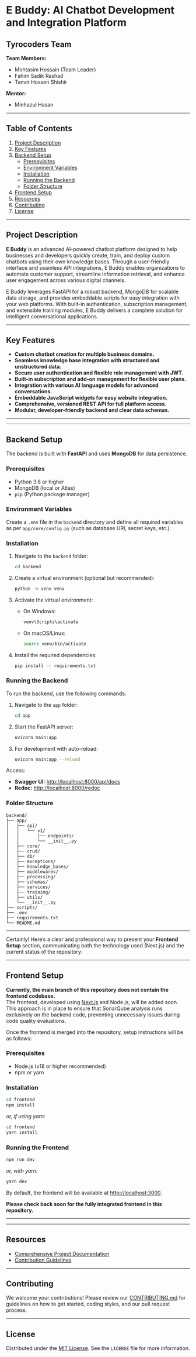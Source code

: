 # E Buddy: AI Chatbot Development and Integration Platform

## Tyrocoders Team

**Team Members:**
- Mohtasim Hossain (Team Leader)
- Fahim Sadik Rashad
- Tanvir Hossen Shishir

**Mentor:**
- Minhazul Hasan

---

## Table of Contents
1. [Project Description](#project-description)
2. [Key Features](#key-features)
3. [Backend Setup](#backend-setup)
   - [Prerequisites](#prerequisites)
   - [Environment Variables](#environment-variables)
   - [Installation](#installation)
   - [Running the Backend](#running-the-backend)
   - [Folder Structure](#folder-structure)
4. [Frontend Setup](#frontend-setup)
5. [Resources](#resources)
6. [Contributing](#contributing)
7. [License](#license)

---

## Project Description

**E Buddy** is an advanced AI-powered chatbot platform designed to help businesses and developers quickly create, train, and deploy custom chatbots using their own knowledge bases. Through a user-friendly interface and seamless API integrations, E Buddy enables organizations to automate customer support, streamline information retrieval, and enhance user engagement across various digital channels.

E Buddy leverages FastAPI for a robust backend, MongoDB for scalable data storage, and provides embeddable scripts for easy integration with your web platforms. With built-in authentication, subscription management, and extensible training modules, E Buddy delivers a complete solution for intelligent conversational applications.

---

## Key Features

- **Custom chatbot creation for multiple business domains.**
- **Seamless knowledge base integration with structured and unstructured data.**
- **Secure user authentication and flexible role management with JWT.**
- **Built-in subscription and add-on management for flexible user plans.**
- **Integration with various AI language models for advanced conversations.**
- **Embeddable JavaScript widgets for easy website integration.**
- **Comprehensive, versioned REST API for full platform access.**
- **Modular, developer-friendly backend and clear data schemas.**

---



---

## Backend Setup

The backend is built with **FastAPI** and uses **MongoDB** for data persistence.

### Prerequisites

- Python 3.8 or higher
- MongoDB (local or Atlas)
- `pip` (Python package manager)

### Environment Variables

Create a `.env` file in the `backend` directory and define all required variables as per `app/core/config.py` (such as database URI, secret keys, etc.).

### Installation

1. Navigate to the `backend` folder:
   ```bash
   cd backend
   ```

2. Create a virtual environment (optional but recommended):
   ```bash
   python -m venv venv
   ```

3. Activate the virtual environment:
   - On Windows:
     ```bash
     venv\Scripts\activate
     ```
   - On macOS/Linux:
     ```bash
     source venv/bin/activate
     ```

4. Install the required dependencies:
   ```bash
   pip install -r requirements.txt
   ```

### Running the Backend
To run the backend, use the following commands:

1. Navigate to the `app` folder:
   ```bash
   cd app
   ```

2. Start the FastAPI server:
   ```bash
   uvicorn main:app
   ```

3. For development with auto-reload:
   ```bash
   uvicorn main:app --reload
   ```

Access:
- **Swagger UI:** [http://localhost:8000/api/docs](http://localhost:8000/api/docs)
- **Redoc:** [http://localhost:8000/redoc](http://localhost:8000/redoc)

### Folder Structure

```
backend/
├── app/
│   ├── api/
│   │   └── v1/
│   │       ├── endpoints/
│   │       └── __init__.py
│   ├── core/
│   ├── crud/
│   ├── db/
│   ├── exceptions/
│   ├── knowledge_bases/
│   ├── middlewares/
│   ├── processing/
│   ├── schemas/
│   ├── services/
│   ├── training/
│   ├── utils/
│   └── __init__.py
├── scripts/
├── .env
├── requirements.txt
└── README.md
```

---

Certainly! Here’s a clear and professional way to present your **Frontend Setup** section, communicating both the technology used (Next.js) and the current status of the repository:

---

## Frontend Setup

**Currently, the main branch of this repository does not contain the frontend codebase.**  
The frontend, developed using [Next.js](https://nextjs.org/) and Node.js, will be added soon. This approach is in place to ensure that SonarQube analysis runs exclusively on the backend code, preventing unnecessary issues during code quality evaluations.

Once the frontend is merged into the repository, setup instructions will be as follows:

### Prerequisites

- Node.js (v18 or higher recommended)
- npm or yarn

### Installation

```bash
cd frontend
npm install
```
_or, if using yarn:_
```bash
cd frontend
yarn install
```

### Running the Frontend

```bash
npm run dev
```
_or, with yarn:_
```bash
yarn dev
```

By default, the frontend will be available at [http://localhost:3000](http://localhost:3000).

**Please check back soon for the fully integrated frontend in this repository.**

---

---

## Resources

- [Comprehensive Project Documentation](docs/index.md)
- [Contribution Guidelines](CONTRIBUTING.md)

---

## Contributing

We welcome your contributions! Please review our [CONTRIBUTING.md](CONTRIBUTING.md) for guidelines on how to get started, coding styles, and our pull request process.

---

## License

Distributed under the [MIT License](LICENSE). See the `LICENSE` file for more information.

